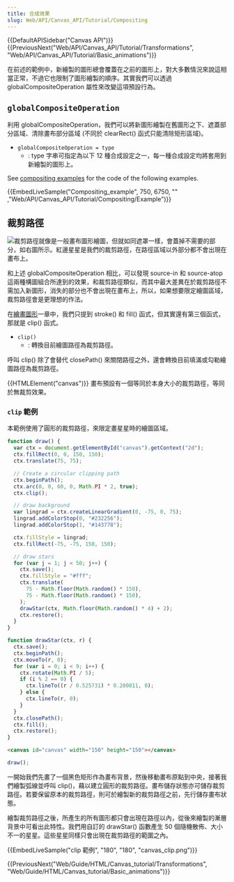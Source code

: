 ```yaml
---
title: 合成效果
slug: Web/API/Canvas_API/Tutorial/Compositing
---
```


{{DefaultAPISidebar("Canvas API")}} {{PreviousNext("Web/API/Canvas_API/Tutorial/Transformations", "Web/API/Canvas_API/Tutorial/Basic_animations")}}

在前述的範例中，新繪製的圖形總會覆蓋在之前的圖形上，對大多數情況來說這相當正常，不過它也限制了圖形繪製的順序。其實我們可以透過 globalCompositeOperation 屬性來改變這項預設行為。

## `globalCompositeOperation`

利用 globalCompositeOperation，我們可以將新圖形繪製在舊圖形之下、遮蓋部分區域、清除畫布部分區域 (不同於 clearRect() 函式只能清除矩形區域)。

- `globalCompositeOperation = type`
  - : type 字串可指定為以下 12 種合成設定之一，每一種合成設定均將套用到新繪製的圖形上。

See [compositing examples](/zh-TW/docs/Web/API/Canvas_API/Tutorial/Compositing/Example) for the code of the following examples.

{{EmbedLiveSample("Compositing_example", 750, 6750, "" ,"Web/API/Canvas_API/Tutorial/Compositing/Example")}}

## 裁剪路徑

![](canvas_clipping_path.png)裁剪路徑就像是一般畫布圖形繪圖，但就如同遮罩一樣，會蓋掉不需要的部分，如右圖所示。紅邊星星是我們的裁剪路徑，在路徑區域以外部分都不會出現在畫布上。

和上述 globalCompositeOperation 相比，可以發現 source-in 和 source-atop 這兩種構圖組合所達到的效果，和裁剪路徑類似，而其中最大差異在於裁剪路徑不需加入新圖形，消失的部分也不會出現在畫布上，所以，如果想要限定繪圖區域，裁剪路徑會是更理想的作法。

在[繪畫圖形](/zh-TW/docs/Web/Guide/HTML/Canvas_tutorial/Drawing_shapes#Drawing_paths)一章中，我們只提到 stroke() 和 fill() 函式，但其實還有第三個函式，那就是 clip() 函式。

- `clip()`
  - : 轉換目前繪圖路徑為裁剪路徑。

呼叫 clip() 除了會替代 closePath() 來關閉路徑之外，還會轉換目前填滿或勾勒繪圖路徑為裁剪路徑。

{{HTMLElement("canvas")}} 畫布預設有一個等同於本身大小的裁剪路徑，等同於無裁剪效果。

### `clip` 範例

本範例使用了圓形的裁剪路徑，來限定畫星星時的繪圖區域。

```js
function draw() {
  var ctx = document.getElementById("canvas").getContext("2d");
  ctx.fillRect(0, 0, 150, 150);
  ctx.translate(75, 75);

  // Create a circular clipping path
  ctx.beginPath();
  ctx.arc(0, 0, 60, 0, Math.PI * 2, true);
  ctx.clip();

  // draw background
  var lingrad = ctx.createLinearGradient(0, -75, 0, 75);
  lingrad.addColorStop(0, "#232256");
  lingrad.addColorStop(1, "#143778");

  ctx.fillStyle = lingrad;
  ctx.fillRect(-75, -75, 150, 150);

  // draw stars
  for (var j = 1; j < 50; j++) {
    ctx.save();
    ctx.fillStyle = "#fff";
    ctx.translate(
      75 - Math.floor(Math.random() * 150),
      75 - Math.floor(Math.random() * 150),
    );
    drawStar(ctx, Math.floor(Math.random() * 4) + 2);
    ctx.restore();
  }
}

function drawStar(ctx, r) {
  ctx.save();
  ctx.beginPath();
  ctx.moveTo(r, 0);
  for (var i = 0; i < 9; i++) {
    ctx.rotate(Math.PI / 5);
    if (i % 2 == 0) {
      ctx.lineTo((r / 0.525731) * 0.200811, 0);
    } else {
      ctx.lineTo(r, 0);
    }
  }
  ctx.closePath();
  ctx.fill();
  ctx.restore();
}
```

```html hidden
<canvas id="canvas" width="150" height="150"></canvas>
```

```js hidden
draw();
```

一開始我們先畫了一個黑色矩形作為畫布背景，然後移動畫布原點到中央，接著我們繪製弧線並呼叫 clip()，藉以建立圓形的裁剪路徑。畫布儲存狀態亦可儲存裁剪路徑。若要保留原本的裁剪路徑，則可於繪製新的裁剪路徑之前，先行儲存畫布狀態。

繪製裁剪路徑之後，所產生的所有圖形都只會出現在路徑以內，從後來繪製的漸層背景中可看出此特性。我們用自訂的 drawStar() 函數產生 50 個隨機散佈、大小不一的星星。這些星星同樣只會出現在裁剪路徑的範圍之內。

{{EmbedLiveSample("clip 範例", "180", "180", "canvas_clip.png")}}

{{PreviousNext("Web/Guide/HTML/Canvas_tutorial/Transformations", "Web/Guide/HTML/Canvas_tutorial/Basic_animations")}}

